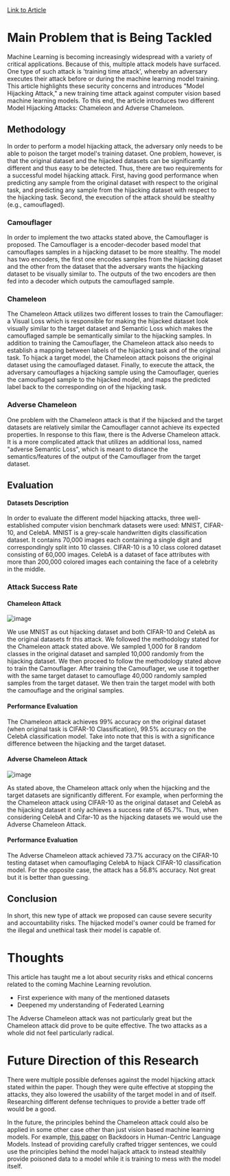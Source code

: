 [Link to Article](https://github.com/wangfra27/HIL-Computer-Simulation-of-Intelligent-Cybersecurity/blob/main/Summer%20Research%202022/Conference%20Papers/NDSS_2022/Get%20a%20Model!%20Model%20Hijacking%20Attack%20Against%20Machine%20Learning%20Models.pdf)

# Main Problem that is Being Tackled
Machine Learning is becoming increasingly widespread with a variety of critical applications. Because of this, multiple attack models have surfaced. One type of such attack is 'training time attack', whereby an adversary executes their attack before or during the machine learning model training. This article highlights these security concerns and introduces "Model Hijacking Attack," a new training time attack against computer vision based machine learning models. To this end, the article introduces two different Model Hijacking Attacks: Chameleon and Adverse Chameleon.

## Methodology
In order to perform a model hijacking attack, the adversary only needs to be able to poison the target model's training dataset. One problem, however, is that the original dataset and the hijacked datasets can be significantly different and thus easy to be detected. Thus, there are two requirements for a successful model hijacking attack. First, having good performance when predicting any sample from the original dataset with respect to the original task, and predicting any sample from the hijacking dataset with respect to the hijacking task. Second, the execution of the attack should be stealthy (e.g., camouflaged). 

### Camouflager
In order to implement the two attacks stated above, the Camouflager is proposed. The Camouflager is a encoder-decoder based model that camouflages samples in a hijacking dataset to be more stealthy. The model has two encoders, the first one encodes samples from the hijacking dataset and the other from the dataset that the adversary wants the hijacking dataset to be visually similar to. The outputs of the two encoders are then fed into a decoder which outputs the camouflaged sample.

### Chameleon
The Chameleon Attack utilizes two different losses to train the Camouflager: a Visual Loss which is responsible for making the hijacked dataset look visually similar to the target dataset and Semantic Loss which makes the camouflaged sample be semantically similar to the hijacking samples. In addition to training the Camouflager, the Chameleon attack also needs to establish a mapping between labels of the hijacking task and of the original task. To hijack a target model, the Chameleon attack poisons the original dataset using the camouflaged dataset. Finally, to execute the attack, the adversary camouflages a hijacking sample using the Camouflager, queries the camouflaged sample to the hijacked model, and maps the predicted label back to the corresponding on of the hijacking task.

### Adverse Chameleon
One problem with the Chameleon attack is that if the hijacked and the target datasets are relatively similar the Camouflager cannot achieve its expected properties. In response to this flaw, there is the Adverse Chameleon attack. It is a more complicated attack that utilizes an additional loss, named "adverse Semantic Loss", which is meant to distance the semantics/features of the output of the Camouflager from the target dataset.

## Evaluation
#### Datasets Description
In order to evaluate the different model hijacking attacks, three well-established computer vision benchmark datasets were used: MNIST, CIFAR-10, and CelebA. MNIST is a grey-scale handwritten digits classification dataset. It contains 70,000 images each containing a single digit and correspondingly split into 10 classes. CIFAR-10 is a 10 class colored dataset consisting of 60,000 images. CelebA is a dataset of face attributes with more than 200,000 colored images each containing the face of a celebrity in the middle.

### Attack Success Rate

#### Chameleon Attack
![image](https://user-images.githubusercontent.com/52840861/174518497-c8e7173c-3baa-4c2c-9a45-d1dc7bb2f326.png)

We use MNIST as out hijacking dataset and both CIFAR-10 and CelebA as the original datasets fr this attack. We followed the methodology stated for the Chameleon attack stated above. We sampled 1,000 for 8 random classes in the original dataset and sampled 10,000 randomly from the hijacking dataset. We then proceed to follow the methodology stated above to train the Camouflager. After training the Camouflager, we use it together with the same target dataset to camouflage 40,000 randomly sampled samples from the target dataset. We then train the target model with both the camouflage and the original samples.
#### Performance Evaluation
The Chameleon attack achieves 99% accuracy on the original dataset (when original task is CIFAR-10 Classification), 99.5% accuracy on the CelebA classification model. Take into note that this is with a significance difference between the hijacking and the target dataset. 

#### Adverse Chameleon Attack
![image](https://user-images.githubusercontent.com/52840861/174521653-feb38582-a41e-48b6-a1e4-45dea5894571.png)

As stated above, the Chameleon attack only when the hijacking and the target datasets are significantly different. For example, when performing the the Chameleon attack using CIFAR-10 as the original dataset and CelebA as the hijacking dataset it only achieves a success rate of 65.7%. Thus, when considering CelebA and Cifar-10 as the hijacking datasets we would use the Adverse Chameleon Attack.
#### Performance Evaluation
The Adverse Chameleon attack achieved 73.7% accuracy on the CIFAR-10 testing dataset when camouflaging CelebA to hijack CIFAR-10 classification model. For the opposite case, the attack has a 56.8% accuracy. Not great but it is better than guessing. 

## Conclusion
In short, this new type of attack we proposed can cause severe security and accountability risks. The hijacked model's owner could be framed for the illegal and unethical task their model is capable of.



# Thoughts
This article has taught me a lot about security risks and ethical concerns related to the coming Machine Learning revolution.
* First experience with many of the mentioned datasets
* Deepened my understanding of Federated Learning

The Adverse Chameleon attack was not particularly great but the Chameleon attack did prove to be quite effective. The two attacks as a whole did not feel particularly radical. 

# Future Direction of this Research
There were multiple possible defenses against the model hijacking attack stated within the paper. Though they were quite effective at stopping the attacks, they also lowered the usability of the target model in and of itself. Researching different defense techniques to provide a better trade off would be a good. 

In the future, the principles behind the Chameleon attack could also be applied in some other case other than just vision based machine learning models. For example, [this paper](https://github.com/wangfra27/HIL-Computer-Simulation-of-Intelligent-Cybersecurity/blob/main/Summer%20Research%202022/Conference%20Papers/ACM_CCS_2021/Hidden%20Backdoors%20in%20Human-Centric%20Language%20Models.pdf) on Backdoors in Human-Centric Language Models. Instead of providing carefully crafted trigger sentences, we could use the principles behind the model haijack attack to instead stealthily provide poisoned data to a model while it is training to mess with the model itself.




